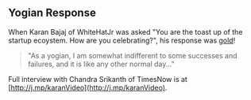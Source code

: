 <!-- title: How a Yogi celebrates  -->

## Yogian Response 

When Karan Bajaj of WhiteHatJr was asked "You are the toast up of the startup ecoystem. How are you celebrating?", his response was [gold](http://j.mp/yogicAnswer 
)! 

> "As a yogian, I am somewhat indifferent to some successes and failures, and it is like any other normal day..."

Full interview with Chandra Srikanth of TimesNow is at [http://j.mp/karanVideo](http://j.mp/karanVideo).


